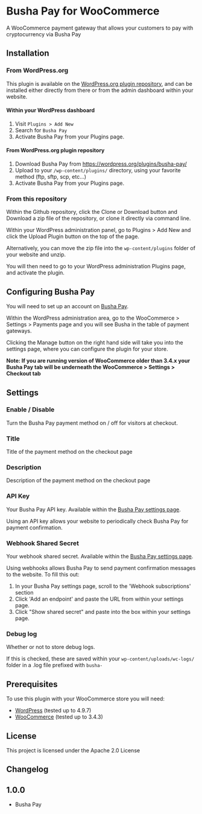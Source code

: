 # Busha Pay for WooCommerce

A WooCommerce payment gateway that allows your customers to pay with cryptocurrency via Busha Pay

## Installation

### From WordPress.org

This plugin is available on the [WordPress.org plugin repository], and can be installed either directly from there or from the admin dashboard within your website.

#### Within your WordPress dashboard
1. Visit `Plugins > Add New`
2. Search for `Busha Pay`
3. Activate Busha Pay from your Plugins page.

#### From WordPress.org plugin repository
1. Download Busha Pay from <https://wordpress.org/plugins/busha-pay/>
2. Upload to your `/wp-content/plugins/` directory, using your favorite method (ftp, sftp, scp, etc…)
3. Activate Busha Pay from your Plugins page.

### From this repository

Within the Github repository, click the Clone or Download button and Download a zip file of the repository, or clone it directly via command line.

Within your WordPress administration panel, go to Plugins > Add New and click the Upload Plugin button on the top of the page.

Alternatively, you can move the zip file into the `wp-content/plugins` folder of your website and unzip.

You will then need to go to your WordPress administration Plugins page, and activate the plugin.

## Configuring Busha Pay

You will need to set up an account on [Busha Pay].

Within the WordPress administration area, go to the WooCommerce > Settings > Payments page and you will see Busha in the table of payment gateways.

Clicking the Manage button on the right hand side will take you into the settings page, where you can configure the plugin for your store.

**Note: If you are running version of WooCommerce older than 3.4.x your Busha Pay tab will be underneath the WooCommerce > Settings > Checkout tab**

## Settings

### Enable / Disable

Turn the Busha Pay payment method on / off for visitors at checkout.

### Title

Title of the payment method on the checkout page

### Description

Description of the payment method on the checkout page

### API Key

Your Busha Pay API key. Available within the [Busha Pay settings page].

Using an API key allows your website to periodically check Busha Pay for payment confirmation.

### Webhook Shared Secret

Your webhook shared secret. Available within the [Busha Pay settings page].

Using webhooks allows Busha Pay to send payment confirmation messages to the website. To fill this out:

1. In your Busha Pay settings page, scroll to the 'Webhook subscriptions' section
2. Click 'Add an endpoint' and paste the URL from within your settings page.
3. Click "Show shared secret" and paste into the box within your settings page.

### Debug log

Whether or not to store debug logs.

If this is checked, these are saved within your `wp-content/uploads/wc-logs/` folder in a .log file prefixed with `busha-`

## Prerequisites

To use this plugin with your WooCommerce store you will need:

* [WordPress] (tested up to 4.9.7)
* [WooCommerce] (tested up to 3.4.3)


## License

This project is licensed under the Apache 2.0 License

## Changelog

## 1.0.0 ##
* Busha Pay

[//]: # (Comments for storing reference material in. Stripped out when processing the markdown)

[Busha Pay]: <https://pay.busha.co/>
[Busha Pay settings page]: <https://dashboard.pay.busha.co/dashboard/settings/>
[WooCommerce]: <https://woocommerce.com/>
[WordPress]: <https://wordpress.org/>
[WordPress.org plugin repository]: <https://wordpress.org/plugins/busha-pay/>
